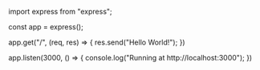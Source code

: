 



import express from "express";

const app = express();

app.get("/", (req, res) => {
  res.send("Hello World!");
})

app.listen(3000, () => {
  console.log("Running at http://localhost:3000");
})